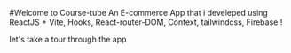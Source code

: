 #Welcome to Course-tube 
An E-commerce App that i develeped using ReactJS + Vite, Hooks, React-router-DOM, Context, tailwindcss, Firebase !

let's take a tour through the app 

